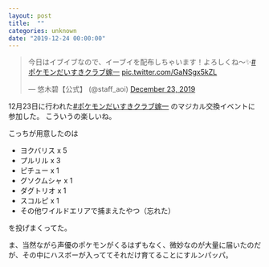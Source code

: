```yaml
---
layout: post
title:  ""
categories: unknown
date: "2019-12-24 00:00:00"
---
```


<blockquote class="twitter-tweet"><p lang="ja" dir="ltr">今日はイブイブなので、イーブイを配布しちゃいます！よろしくね〜✨<a href="https://twitter.com/hashtag/%E3%83%9D%E3%82%B1%E3%83%A2%E3%83%B3%E3%81%A0%E3%81%84%E3%81%99%E3%81%8D%E3%82%AF%E3%83%A9%E3%83%96%E5%AB%81%E4%B8%80?src=hash&amp;ref_src=twsrc%5Etfw">#ポケモンだいすきクラブ嫁一</a> <a href="https://t.co/GaNSgx5kZL">pic.twitter.com/GaNSgx5kZL</a></p>&mdash; 悠木碧【公式】 (@staff_aoi) <a href="https://twitter.com/staff_aoi/status/1208942350824808449?ref_src=twsrc%5Etfw">December 23, 2019</a></blockquote> <script async src="https://platform.twitter.com/widgets.js" charset="utf-8"></script>

12月23日に行われた[#ポケモンだいすきクラブ嫁一](https://twitter.com/hashtag/%E3%83%9D%E3%82%B1%E3%83%A2%E3%83%B3%E3%81%A0%E3%81%84%E3%81%99%E3%81%8D%E3%82%AF%E3%83%A9%E3%83%96%E5%AB%81%E4%B8%80) のマジカル交換イベントに参加した。
こういうの楽しいね。

こっちが用意したのは

- ヨクバリス x 5
- プルリル x 3
- ピチュー x 1
- グソクムシャ x 1
- ダグトリオ x 1
- スコルピ x 1
- その他ワイルドエリアで捕まえたやつ（忘れた）

を投げまくってた。

ま、当然ながら声優のポケモンがくるはずもなく、微妙なのが大量に届いたのだが、その中にハスボーが入っててそれだけ育てることにすルンパッパ。
